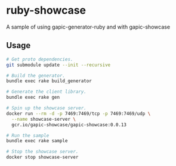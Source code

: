 # ruby-showcase
A sample of using gapic-generator-ruby and with gapic-showcase

## Usage

```sh
# Get proto dependencies.
git submodule update --init --recursive

# Build the generator.
bundle exec rake build_generator

# Generate the client library.
bundle exec rake gen

# Spin up the showcase server.
docker run --rm -d -p 7469:7469/tcp -p 7469:7469/udp \
  --name showcase-server \
  gcr.io/gapic-showcase/gapic-showcase:0.0.13

# Run the sample
bundle exec rake sample

# Stop the showcase server.
docker stop showcase-server
```